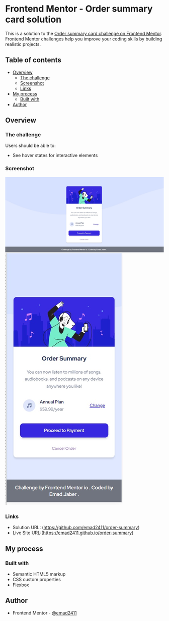 # Frontend Mentor - Order summary card solution

This is a solution to the [Order summary card challenge on Frontend Mentor](https://www.frontendmentor.io/challenges/order-summary-component-QlPmajDUj). Frontend Mentor challenges help you improve your coding skills by building realistic projects. 

## Table of contents

- [Overview](#overview)
  - [The challenge](#the-challenge)
  - [Screenshot](#screenshot)
  - [Links](#links)
- [My process](#my-process)
  - [Built with](#built-with)
- [Author](#author)


## Overview

### The challenge

Users should be able to:

- See hover states for interactive elements

### Screenshot

![](./screenshot.jpg)
![](./screenshot2.jpg)


### Links

- Solution URL: (https://github.com/emad2411/order-summary)
- Live Site URL:(https://emad2411.github.io/order-summary)

## My process

### Built with

- Semantic HTML5 markup
- CSS custom properties
- Flexbox




## Author


- Frontend Mentor - [@emad2411](https://www.frontendmentor.io/profile/emad2411)



